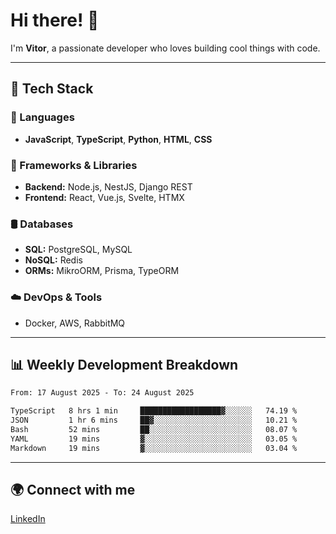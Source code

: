 
# Hi there! 👋

I'm **Vitor**, a passionate developer who loves building cool things with code.

---
## 🔧 Tech Stack

### 📌 Languages
- **JavaScript**, **TypeScript**, **Python**, **HTML**, **CSS**

### 🚀 Frameworks & Libraries
- **Backend:** Node.js, NestJS, Django REST
- **Frontend:** React, Vue.js, Svelte, HTMX

### 🛢️ Databases
- **SQL:** PostgreSQL, MySQL
- **NoSQL:** Redis
- **ORMs:** MikroORM, Prisma, TypeORM

### ☁️ DevOps & Tools
- Docker, AWS, RabbitMQ

---
## 📊 Weekly Development Breakdown

<!--START_SECTION:waka-->

```txt
From: 17 August 2025 - To: 24 August 2025

TypeScript   8 hrs 1 min     ██████████████████▓░░░░░░   74.19 %
JSON         1 hr 6 mins     ██▓░░░░░░░░░░░░░░░░░░░░░░   10.21 %
Bash         52 mins         ██░░░░░░░░░░░░░░░░░░░░░░░   08.07 %
YAML         19 mins         ▓░░░░░░░░░░░░░░░░░░░░░░░░   03.05 %
Markdown     19 mins         ▓░░░░░░░░░░░░░░░░░░░░░░░░   03.04 %
```

<!--END_SECTION:waka-->

---
## 🌍 Connect with me
[LinkedIn](https://www.linkedin.com/in/vitorlc)
